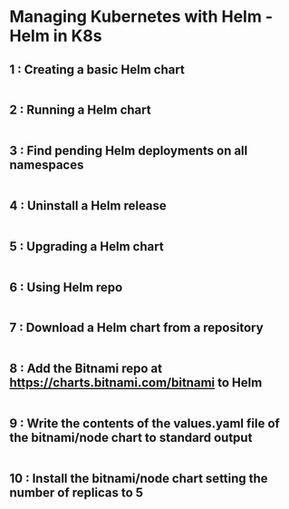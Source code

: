# Managing Kubernetes with Helm - Helm in K8s

## 1 : Creating a basic Helm chart

```bash

```

## 2 : Running a Helm chart

```bash
```

## 3 : Find pending Helm deployments on all namespaces

```bash
```

## 4 : Uninstall a Helm release

```bash
```

## 5 : Upgrading a Helm chart

```bash
```

## 6 : Using Helm repo

```bash
```

## 7 : Download a Helm chart from a repository

```bash
```

## 8 : Add the Bitnami repo at https://charts.bitnami.com/bitnami to Helm

```bash
```

## 9 : Write the contents of the values.yaml file of the bitnami/node chart to standard output

```bash
```

## 10 : Install the bitnami/node chart setting the number of replicas to 5

```bash
```
